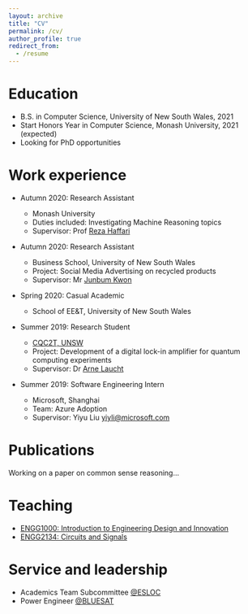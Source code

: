 ```yaml
---
layout: archive
title: "CV"
permalink: /cv/
author_profile: true
redirect_from:
  - /resume
---
```



Education
======

* B.S. in Computer Science, University of New South Wales, 2021
* Start Honors Year in Computer Science, Monash University, 2021 (expected)
* Looking for PhD opportunities

Work experience
======

* Autumn 2020: Research Assistant
  * Monash University
  * Duties included: Investigating Machine Reasoning topics
  * Supervisor: Prof [Reza Haffari](http://users.monash.edu.au/~gholamrh/)

* Autumn 2020: Research Assistant
  * Business School, University of New South Wales
  * Project: Social Media Advertising on recycled products
  * Supervisor: Mr [Junbum Kwon](https://www.business.unsw.edu.au/our-people/jun-bum-kwon)

* Spring 2020: Casual Academic
  * School of EE&T, University of New South Wales

* Summer 2019: Research Student
  * [CQC2T, UNSW](https://www.cqc2t.org/)
  * Project: Development of a digital lock-in amplifier for quantum computing experiments
  * Supervisor: Dr [Arne Laucht](https://www.cqc2t.org/author/a-laucht/)

* Summer 2019: Software Engineering Intern
  * Microsoft, Shanghai
  * Team: Azure Adoption
  * Supervisor: Yiyu Liu <yiyli@microsoft.com>



Publications
======
  Working on a paper on common sense reasoning...
  
  
Teaching
======
* [ENGG1000: Introduction to Engineering Design and Innovation](https://www.handbook.unsw.edu.au/undergraduate/courses/2020/ENGG1000)
* [ENGG2134: Circuits and Signals](https://www.handbook.unsw.edu.au/undergraduate/courses/2020/elec2134) 

Service and leadership
======

* Academics Team Subcommittee [@ESLOC](http://www.elsoc.net/)
* Power Engineer [@BLUESAT](https://bluesat.com.au/)
